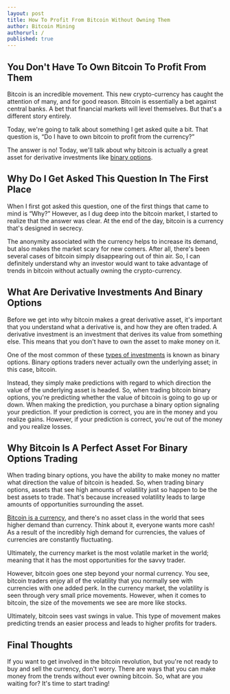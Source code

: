 ```yaml
---
layout: post
title: How To Profit From Bitcoin Without Owning Them
author: Bitcoin Mining
authorurl: /
published: true
---
```


<h2>You Don't Have To Own Bitcoin To Profit From Them</h2>
<p>Bitcoin is an incredible movement. This new crypto-currency has caught the attention of many, and for good reason. Bitcoin is essentially a bet against central banks. A bet that financial markets will level themselves. But that's a different story entirely.
<p>Today, we're going to talk about something I get asked quite a bit. That question is, “Do I have to own bitcoin to profit from the currency?”
<p>The answer is no! Today, we'll talk about why bitcoin is actually a great asset for derivative investments like <a href="http://www.thebinaryadvisor.com/binary-options/">binary options</a>. 
<h2>Why Do I Get Asked This Question In The First Place</h2>
<p>When I first got asked this question, one of the first things that came to mind is “Why?” However, as I dug deep into the bitcoin market, I started to realize that the answer was clear. At the end of the day, bitcoin is a currency that's designed in secrecy.
<p>The anonymity associated with the currency helps to increase its demand, but also makes the market scary for new comers. After all, there's been several cases of bitcoin simply disappearing out of thin air. So, I can definitely understand why an investor would want to take advantage of trends in bitcoin without actually owning the crypto-currency.
<h2>What Are Derivative Investments And Binary Options</h2>
<p>Before we get into why bitcoin makes a great derivative asset, it's important that you understand what a derivative is, and how they are often traded. A derivative investment is an investment that derives its value from something else. This means that you don't have to own the asset to make money on it.
<p>One of the most common of these <a href="http://twocents.lifehacker.com/the-many-different-types-of-investments-and-how-they-w-1683582510">types of investments</a> is known as binary options. Binary options traders never actually own the underlying asset; in this case, bitcoin.
<p>Instead, they simply make predictions with regard to which direction the value of the underlying asset is headed. So, when trading bitcoin binary options, you're predicting whether the value of bitcoin is going to go up or down. When making the prediction, you purchase a binary option signaling your prediction. If your prediction is correct, you are in the money and you realize gains. However, if your prediction is correct, you're out of the money and you realize losses.
<h2>Why Bitcoin Is A Perfect Asset For Binary Options Trading</h2>
<p>When trading binary options, you have the ability to make money no matter what direction the value of bitcoin is headed. So, when trading binary options, assets that see high amounts of volatility just so happen to be the best assets to trade. That's because increased volatility leads to large amounts of opportunities surrounding the asset.
<p><a href="https://en.wikipedia.org/wiki/Bitcoin">Bitcoin is a currency</a>, and there's no asset class in the world that sees higher demand than currency. Think about it, everyone wants more cash! As a result of the incredibly high demand for currencies, the values of currencies are constantly fluctuating.
<p>Ultimately, the currency market is the most volatile market in the world; meaning that it has the most opportunities for the savvy trader.
<p>However, bitcoin goes one step beyond your normal currency. You see, bitcoin traders enjoy all of the volatility that you normally see with currencies with one added perk. In the currency market, the volatility is seen through very small price movements. However, when it comes to bitcoin, the size of the movements we see are more like stocks.
<p>Ultimately, bitcoin sees vast swings in value. This type of movement makes predicting trends an easier process and leads to higher profits for traders.
<h2>Final Thoughts</h2>
<p>If you want to get involved in the bitcoin revolution, but you're not ready to buy and sell the currency, don't worry. There are ways that you can make money from the trends without ever owning bitcoin. So, what are you waiting for? It's time to start trading!
